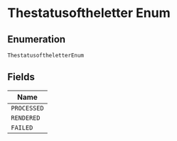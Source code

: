 
# Thestatusoftheletter Enum

## Enumeration

`ThestatusoftheletterEnum`

## Fields

| Name |
|  --- |
| `PROCESSED` |
| `RENDERED` |
| `FAILED` |

